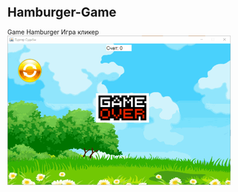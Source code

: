 # Hamburger-Game
Game Hamburger
Игра кликер
![image](https://github.com/AlexanderBonyachuk/Hamburger-Game/blob/3c00bdd5f7b2eec872067b351cc0333f92e5b006/burger.gif)
